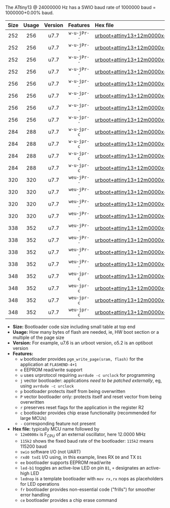 The ATtiny13 @ 24000000 Hz has a SWIO baud rate of 1000000 baud = 1000000+0.00% baud.

|Size|Usage|Version|Features|Hex file|
|:-:|:-:|:-:|:-:|:--|
|252|256|u7.7|`w-u-jPr--`|[urboot+attiny13+12m0000x++500k0_swio_rxb0_txb1_led+b2.hex](https://raw.githubusercontent.com/stefanrueger/urboot.hex/main/mcus/attiny13/external_oscillator/fcpu+12m0000_Hz/br++500k0_bps/urboot+attiny13+12m0000x++500k0_swio_rxb0_txb1_led+b2.hex)|
|252|256|u7.7|`w-u-jPr--`|[urboot+attiny13+12m0000x++500k0_swio_rxb0_txb1_lednop.hex](https://raw.githubusercontent.com/stefanrueger/urboot.hex/main/mcus/attiny13/external_oscillator/fcpu+12m0000_Hz/br++500k0_bps/urboot+attiny13+12m0000x++500k0_swio_rxb0_txb1_lednop.hex)|
|252|256|u7.7|`w-u-jPr--`|[urboot+attiny13+12m0000x++500k0_swio_rxb1_txb0_led+b2.hex](https://raw.githubusercontent.com/stefanrueger/urboot.hex/main/mcus/attiny13/external_oscillator/fcpu+12m0000_Hz/br++500k0_bps/urboot+attiny13+12m0000x++500k0_swio_rxb1_txb0_led+b2.hex)|
|252|256|u7.7|`w-u-jPr--`|[urboot+attiny13+12m0000x++500k0_swio_rxb1_txb0_lednop.hex](https://raw.githubusercontent.com/stefanrueger/urboot.hex/main/mcus/attiny13/external_oscillator/fcpu+12m0000_Hz/br++500k0_bps/urboot+attiny13+12m0000x++500k0_swio_rxb1_txb0_lednop.hex)|
|256|256|u7.7|`w-u-jpr--`|[urboot+attiny13+12m0000x++500k0_swio_rxb0_txb1_led+b2_fr.hex](https://raw.githubusercontent.com/stefanrueger/urboot.hex/main/mcus/attiny13/external_oscillator/fcpu+12m0000_Hz/br++500k0_bps/urboot+attiny13+12m0000x++500k0_swio_rxb0_txb1_led+b2_fr.hex)|
|256|256|u7.7|`w-u-jpr--`|[urboot+attiny13+12m0000x++500k0_swio_rxb0_txb1_lednop_fr.hex](https://raw.githubusercontent.com/stefanrueger/urboot.hex/main/mcus/attiny13/external_oscillator/fcpu+12m0000_Hz/br++500k0_bps/urboot+attiny13+12m0000x++500k0_swio_rxb0_txb1_lednop_fr.hex)|
|256|256|u7.7|`w-u-jpr--`|[urboot+attiny13+12m0000x++500k0_swio_rxb1_txb0_led+b2_fr.hex](https://raw.githubusercontent.com/stefanrueger/urboot.hex/main/mcus/attiny13/external_oscillator/fcpu+12m0000_Hz/br++500k0_bps/urboot+attiny13+12m0000x++500k0_swio_rxb1_txb0_led+b2_fr.hex)|
|256|256|u7.7|`w-u-jpr--`|[urboot+attiny13+12m0000x++500k0_swio_rxb1_txb0_lednop_fr.hex](https://raw.githubusercontent.com/stefanrueger/urboot.hex/main/mcus/attiny13/external_oscillator/fcpu+12m0000_Hz/br++500k0_bps/urboot+attiny13+12m0000x++500k0_swio_rxb1_txb0_lednop_fr.hex)|
|284|288|u7.7|`w-u-jpr-c`|[urboot+attiny13+12m0000x++500k0_swio_rxb0_txb1_led+b2_fr_ce.hex](https://raw.githubusercontent.com/stefanrueger/urboot.hex/main/mcus/attiny13/external_oscillator/fcpu+12m0000_Hz/br++500k0_bps/urboot+attiny13+12m0000x++500k0_swio_rxb0_txb1_led+b2_fr_ce.hex)|
|284|288|u7.7|`w-u-jpr-c`|[urboot+attiny13+12m0000x++500k0_swio_rxb0_txb1_lednop_fr_ce.hex](https://raw.githubusercontent.com/stefanrueger/urboot.hex/main/mcus/attiny13/external_oscillator/fcpu+12m0000_Hz/br++500k0_bps/urboot+attiny13+12m0000x++500k0_swio_rxb0_txb1_lednop_fr_ce.hex)|
|284|288|u7.7|`w-u-jpr-c`|[urboot+attiny13+12m0000x++500k0_swio_rxb1_txb0_led+b2_fr_ce.hex](https://raw.githubusercontent.com/stefanrueger/urboot.hex/main/mcus/attiny13/external_oscillator/fcpu+12m0000_Hz/br++500k0_bps/urboot+attiny13+12m0000x++500k0_swio_rxb1_txb0_led+b2_fr_ce.hex)|
|284|288|u7.7|`w-u-jpr-c`|[urboot+attiny13+12m0000x++500k0_swio_rxb1_txb0_lednop_fr_ce.hex](https://raw.githubusercontent.com/stefanrueger/urboot.hex/main/mcus/attiny13/external_oscillator/fcpu+12m0000_Hz/br++500k0_bps/urboot+attiny13+12m0000x++500k0_swio_rxb1_txb0_lednop_fr_ce.hex)|
|320|320|u7.7|`weu-jPr--`|[urboot+attiny13+12m0000x++500k0_swio_rxb0_txb1_ee_led+b2.hex](https://raw.githubusercontent.com/stefanrueger/urboot.hex/main/mcus/attiny13/external_oscillator/fcpu+12m0000_Hz/br++500k0_bps/urboot+attiny13+12m0000x++500k0_swio_rxb0_txb1_ee_led+b2.hex)|
|320|320|u7.7|`weu-jPr--`|[urboot+attiny13+12m0000x++500k0_swio_rxb0_txb1_ee_lednop.hex](https://raw.githubusercontent.com/stefanrueger/urboot.hex/main/mcus/attiny13/external_oscillator/fcpu+12m0000_Hz/br++500k0_bps/urboot+attiny13+12m0000x++500k0_swio_rxb0_txb1_ee_lednop.hex)|
|320|320|u7.7|`weu-jPr--`|[urboot+attiny13+12m0000x++500k0_swio_rxb1_txb0_ee_led+b2.hex](https://raw.githubusercontent.com/stefanrueger/urboot.hex/main/mcus/attiny13/external_oscillator/fcpu+12m0000_Hz/br++500k0_bps/urboot+attiny13+12m0000x++500k0_swio_rxb1_txb0_ee_led+b2.hex)|
|320|320|u7.7|`weu-jPr--`|[urboot+attiny13+12m0000x++500k0_swio_rxb1_txb0_ee_lednop.hex](https://raw.githubusercontent.com/stefanrueger/urboot.hex/main/mcus/attiny13/external_oscillator/fcpu+12m0000_Hz/br++500k0_bps/urboot+attiny13+12m0000x++500k0_swio_rxb1_txb0_ee_lednop.hex)|
|338|352|u7.7|`weu-jPr--`|[urboot+attiny13+12m0000x++500k0_swio_rxb0_txb1_ee_led+b2_fr.hex](https://raw.githubusercontent.com/stefanrueger/urboot.hex/main/mcus/attiny13/external_oscillator/fcpu+12m0000_Hz/br++500k0_bps/urboot+attiny13+12m0000x++500k0_swio_rxb0_txb1_ee_led+b2_fr.hex)|
|338|352|u7.7|`weu-jPr--`|[urboot+attiny13+12m0000x++500k0_swio_rxb0_txb1_ee_lednop_fr.hex](https://raw.githubusercontent.com/stefanrueger/urboot.hex/main/mcus/attiny13/external_oscillator/fcpu+12m0000_Hz/br++500k0_bps/urboot+attiny13+12m0000x++500k0_swio_rxb0_txb1_ee_lednop_fr.hex)|
|338|352|u7.7|`weu-jPr--`|[urboot+attiny13+12m0000x++500k0_swio_rxb1_txb0_ee_led+b2_fr.hex](https://raw.githubusercontent.com/stefanrueger/urboot.hex/main/mcus/attiny13/external_oscillator/fcpu+12m0000_Hz/br++500k0_bps/urboot+attiny13+12m0000x++500k0_swio_rxb1_txb0_ee_led+b2_fr.hex)|
|338|352|u7.7|`weu-jPr--`|[urboot+attiny13+12m0000x++500k0_swio_rxb1_txb0_ee_lednop_fr.hex](https://raw.githubusercontent.com/stefanrueger/urboot.hex/main/mcus/attiny13/external_oscillator/fcpu+12m0000_Hz/br++500k0_bps/urboot+attiny13+12m0000x++500k0_swio_rxb1_txb0_ee_lednop_fr.hex)|
|348|352|u7.7|`weu-jpr-c`|[urboot+attiny13+12m0000x++500k0_swio_rxb0_txb1_ee_led+b2_fr_ce.hex](https://raw.githubusercontent.com/stefanrueger/urboot.hex/main/mcus/attiny13/external_oscillator/fcpu+12m0000_Hz/br++500k0_bps/urboot+attiny13+12m0000x++500k0_swio_rxb0_txb1_ee_led+b2_fr_ce.hex)|
|348|352|u7.7|`weu-jpr-c`|[urboot+attiny13+12m0000x++500k0_swio_rxb0_txb1_ee_lednop_fr_ce.hex](https://raw.githubusercontent.com/stefanrueger/urboot.hex/main/mcus/attiny13/external_oscillator/fcpu+12m0000_Hz/br++500k0_bps/urboot+attiny13+12m0000x++500k0_swio_rxb0_txb1_ee_lednop_fr_ce.hex)|
|348|352|u7.7|`weu-jpr-c`|[urboot+attiny13+12m0000x++500k0_swio_rxb1_txb0_ee_led+b2_fr_ce.hex](https://raw.githubusercontent.com/stefanrueger/urboot.hex/main/mcus/attiny13/external_oscillator/fcpu+12m0000_Hz/br++500k0_bps/urboot+attiny13+12m0000x++500k0_swio_rxb1_txb0_ee_led+b2_fr_ce.hex)|
|348|352|u7.7|`weu-jpr-c`|[urboot+attiny13+12m0000x++500k0_swio_rxb1_txb0_ee_lednop_fr_ce.hex](https://raw.githubusercontent.com/stefanrueger/urboot.hex/main/mcus/attiny13/external_oscillator/fcpu+12m0000_Hz/br++500k0_bps/urboot+attiny13+12m0000x++500k0_swio_rxb1_txb0_ee_lednop_fr_ce.hex)|

- **Size:** Bootloader code size including small table at top end
- **Usage:** How many bytes of flash are needed, ie, HW boot section or a multiple of the page size
- **Version:** For example, u7.6 is an urboot version, o5.2 is an optiboot version
- **Features:**
  + `w` bootloader provides `pgm_write_page(sram, flash)` for the application at `FLASHEND-4+1`
  + `e` EEPROM read/write support
  + `u` uses urprotocol requiring `avrdude -c urclock` for programming
  + `j` vector bootloader: applications *need to be patched externally*, eg, using `avrdude -c urclock`
  + `p` bootloader protects itself from being overwritten
  + `P` vector bootloader only: protects itself and reset vector from being overwritten
  + `r` preserves reset flags for the application in the register R2
  + `c` bootloader provides chip erase functionality (recommended for large MCUs)
  + `-` corresponding feature not present
- **Hex file:** typically MCU name followed by
  + `12m0000x` is F<sub>CPU</sub> of an external oscillator, here 12.0000 MHz
  + `115k2` shows the fixed baud rate of the bootloader: `115k2` means 115200 baud
  + `swio` software I/O (not UART)
  + `rxd0 txd1` I/O using, in this example, lines RX `D0` and TX `D1`
  + `ee` bootloader supports EEPROM read/write
  + `led-b1` toggles an active-low LED on pin `B1`, `+` designates an active-high LED
  + `lednop` is a template bootloader with `mov rx,rx` nops as placeholders for LED operations
  + `fr` bootloader provides non-essential code ("frills") for smoother error handling
  + `ce` bootloader provides a chip erase command
